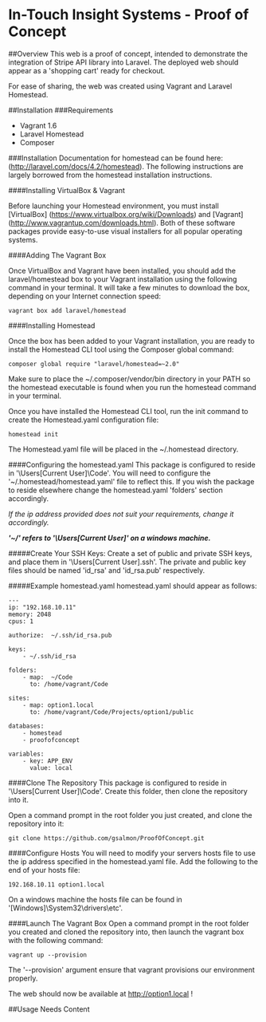 In-Touch Insight Systems - Proof of Concept
======================


##Overview
This web is a proof of concept, intended to demonstrate the integration of Stripe API library into Laravel.  The deployed web should appear as a 'shopping cart' ready for checkout.

For ease of sharing, the web was created using Vagrant and Laravel Homestead.

##Installation
###Requirements
- Vagrant 1.6
- Laravel Homestead
- Composer

###Installation
Documentation for homestead can be found here:  (http://laravel.com/docs/4.2/homestead).  The following instructions are largely borrowed from the homestead installation instructions.

####Installing VirtualBox & Vagrant

Before launching your Homestead environment, you must install [VirtualBox] (https://www.virtualbox.org/wiki/Downloads) and [Vagrant] (http://www.vagrantup.com/downloads.html). Both of these software packages provide easy-to-use visual installers for all popular operating systems.

####Adding The Vagrant Box

Once VirtualBox and Vagrant have been installed, you should add the laravel/homestead box to your Vagrant installation using the following command in your terminal. It will take a few minutes to download the box, depending on your Internet connection speed:

```
vagrant box add laravel/homestead
```


####Installing Homestead

Once the box has been added to your Vagrant installation, you are ready to install the Homestead CLI tool using the Composer global command:
```
composer global require "laravel/homestead=~2.0"
```
Make sure to place the ~/.composer/vendor/bin directory in your PATH so the homestead executable is found when you run the homestead command in your terminal.

Once you have installed the Homestead CLI tool, run the init command to create the Homestead.yaml configuration file:
```
homestead init
```
The Homestead.yaml file will be placed in the ~/.homestead directory.

####Configuring the homestead.yaml 
This package is configured to reside in '\Users\[Current User]\Code'.  You will need to configure the '~/.homestead/homestead.yaml' file to reflect this.
If you wish the package to reside elsewhere change the homestead.yaml 'folders' section accordingly.  

*If the ip address provided does not suit your requirements, change it accordingly.*

**_'~/' refers to '\Users\[Current User]\' on a windows machine._**


#####Create Your SSH Keys:
Create a set of public and private SSH keys, and place them in '\Users\[Current User]\.ssh'.  The private and public key files should be named 'id_rsa' and 'id_rsa.pub' respectively.

#####Example homestead.yaml
homestead.yaml should appear as follows:
```
---
ip: "192.168.10.11"
memory: 2048
cpus: 1

authorize:  ~/.ssh/id_rsa.pub

keys:
    - ~/.ssh/id_rsa

folders:
    - map:  ~/Code
      to: /home/vagrant/Code

sites:
    - map: option1.local
      to: /home/vagrant/Code/Projects/option1/public

databases:
    - homestead
    - proofofconcept

variables:
    - key: APP_ENV
      value: local
```



####Clone The Repository
This package is configured to reside in '\Users\[Current User]\Code'.  Create this folder, then clone the repository into it.

Open a command prompt in the root folder you just created, and clone the repository into it:
```
git clone https://github.com/gsalmon/ProofOfConcept.git
```



####Configure Hosts
You will need to modify your servers hosts file to use the ip address specified in the homestead.yaml file.  Add the following to the end of your hosts file:

```
192.168.10.11 option1.local
```

On a windows machine the hosts file can be found in '[Windows]\System32\drivers\etc\'.

####Launch The Vagrant Box
Open a command prompt in the root folder you created and cloned the repository into, then launch the vagrant box with the following command:
```
vagrant up --provision
```
The '--provision' argument ensure that vagrant provisions our environment properly.  

The web should now be available at http://option1.local !

##Usage
Needs Content





